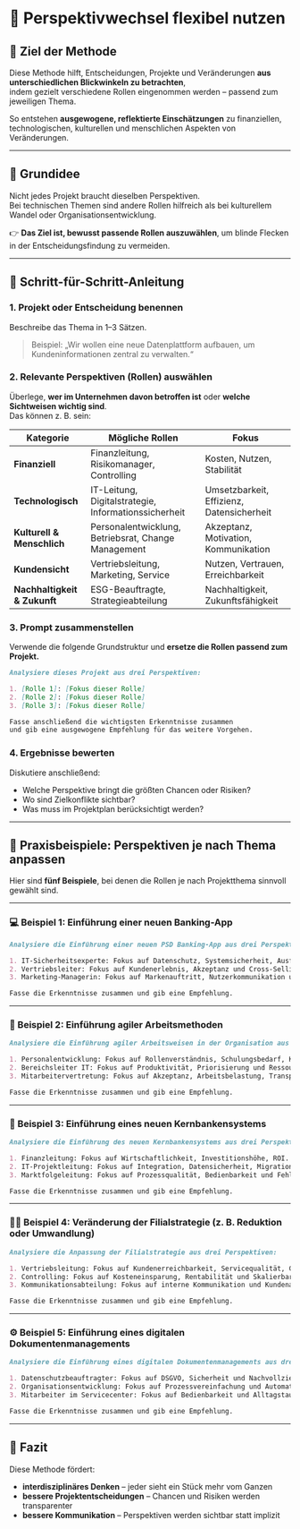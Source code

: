 
# 🏦 Perspektivwechsel flexibel nutzen

## 🎯 Ziel der Methode

Diese Methode hilft, Entscheidungen, Projekte und Veränderungen **aus unterschiedlichen Blickwinkeln zu betrachten**,  
indem gezielt verschiedene Rollen eingenommen werden – passend zum jeweiligen Thema.  

So entstehen **ausgewogene, reflektierte Einschätzungen** zu finanziellen, technologischen, kulturellen und menschlichen Aspekten von Veränderungen.

---

## 🧭 Grundidee

Nicht jedes Projekt braucht dieselben Perspektiven.  
Bei technischen Themen sind andere Rollen hilfreich als bei kulturellem Wandel oder Organisationsentwicklung.  

👉 **Das Ziel ist, bewusst passende Rollen auszuwählen**, um blinde Flecken in der Entscheidungsfindung zu vermeiden.

---

## 🧩 Schritt-für-Schritt-Anleitung

### 1. Projekt oder Entscheidung benennen  
Beschreibe das Thema in 1–3 Sätzen.  
> Beispiel: „Wir wollen eine neue Datenplattform aufbauen, um Kundeninformationen zentral zu verwalten.“

### 2. Relevante Perspektiven (Rollen) auswählen  
Überlege, **wer im Unternehmen davon betroffen ist** oder **welche Sichtweisen wichtig sind**.  
Das können z. B. sein:

| Kategorie | Mögliche Rollen | Fokus |
|------------|----------------|--------|
| **Finanziell** | Finanzleitung, Risikomanager, Controlling | Kosten, Nutzen, Stabilität |
| **Technologisch** | IT-Leitung, Digitalstrategie, Informationssicherheit | Umsetzbarkeit, Effizienz, Datensicherheit |
| **Kulturell & Menschlich** | Personalentwicklung, Betriebsrat, Change Management | Akzeptanz, Motivation, Kommunikation |
| **Kundensicht** | Vertriebsleitung, Marketing, Service | Nutzen, Vertrauen, Erreichbarkeit |
| **Nachhaltigkeit & Zukunft** | ESG-Beauftragte, Strategieabteilung | Nachhaltigkeit, Zukunftsfähigkeit |

### 3. Prompt zusammenstellen  
Verwende die folgende Grundstruktur und **ersetze die Rollen passend zum Projekt.**

````markdown
Analysiere dieses Projekt aus drei Perspektiven:

1. [Rolle 1]: [Fokus dieser Rolle]
2. [Rolle 2]: [Fokus dieser Rolle]
3. [Rolle 3]: [Fokus dieser Rolle]

Fasse anschließend die wichtigsten Erkenntnisse zusammen 
und gib eine ausgewogene Empfehlung für das weitere Vorgehen.
`````

### 4. Ergebnisse bewerten

Diskutiere anschließend:

* Welche Perspektive bringt die größten Chancen oder Risiken?
* Wo sind Zielkonflikte sichtbar?
* Was muss im Projektplan berücksichtigt werden?

---

## 🧠 Praxisbeispiele: Perspektiven je nach Thema anpassen

Hier sind **fünf Beispiele**, bei denen die Rollen je nach Projektthema sinnvoll gewählt sind.

---

### 💻 Beispiel 1: Einführung einer neuen Banking-App

```markdown
Analysiere die Einführung einer neuen PSD Banking-App aus drei Perspektiven:

1. IT-Sicherheitsexperte: Fokus auf Datenschutz, Systemsicherheit, Ausfallschutz.  
2. Vertriebsleiter: Fokus auf Kundenerlebnis, Akzeptanz und Cross-Selling-Potenzial.  
3. Marketing-Managerin: Fokus auf Markenauftritt, Nutzerkommunikation und Reichweite.

Fasse die Erkenntnisse zusammen und gib eine Empfehlung.
```

---

### 🧩 Beispiel 2: Einführung agiler Arbeitsmethoden

```markdown
Analysiere die Einführung agiler Arbeitsweisen in der Organisation aus drei Perspektiven:

1. Personalentwicklung: Fokus auf Rollenverständnis, Schulungsbedarf, Kulturwandel.  
2. Bereichsleiter IT: Fokus auf Produktivität, Priorisierung und Ressourceneinsatz.  
3. Mitarbeitervertretung: Fokus auf Akzeptanz, Arbeitsbelastung, Transparenz.

Fasse die Erkenntnisse zusammen und gib eine Empfehlung.
```

---

### 🧮 Beispiel 3: Einführung eines neuen Kernbankensystems

```markdown
Analysiere die Einführung des neuen Kernbankensystems aus drei Perspektiven:

1. Finanzleitung: Fokus auf Wirtschaftlichkeit, Investitionshöhe, ROI.  
2. IT-Projektleitung: Fokus auf Integration, Datensicherheit, Migration.  
3. Marktfolgeleitung: Fokus auf Prozessqualität, Bedienbarkeit und Fehlerminimierung.

Fasse die Erkenntnisse zusammen und gib eine Empfehlung.
```

---

### 🧑‍💼 Beispiel 4: Veränderung der Filialstrategie (z. B. Reduktion oder Umwandlung)

```markdown
Analysiere die Anpassung der Filialstrategie aus drei Perspektiven:

1. Vertriebsleitung: Fokus auf Kundenerreichbarkeit, Servicequalität, Cross-Selling.  
2. Controlling: Fokus auf Kosteneinsparung, Rentabilität und Skalierbarkeit.  
3. Kommunikationsabteilung: Fokus auf interne Kommunikation und Kundenakzeptanz.

Fasse die Erkenntnisse zusammen und gib eine Empfehlung.
```

---

### ⚙️ Beispiel 5: Einführung eines digitalen Dokumentenmanagements

```markdown
Analysiere die Einführung eines digitalen Dokumentenmanagements aus drei Perspektiven:

1. Datenschutzbeauftragter: Fokus auf DSGVO, Sicherheit und Nachvollziehbarkeit.  
2. Organisationsentwicklung: Fokus auf Prozessvereinfachung und Automatisierung.  
3. Mitarbeiter im Servicecenter: Fokus auf Bedienbarkeit und Alltagstauglichkeit.

Fasse die Erkenntnisse zusammen und gib eine Empfehlung.
```

---

## 🧾 Fazit

Diese Methode fördert:

* **interdisziplinäres Denken** – jeder sieht ein Stück mehr vom Ganzen
* **bessere Projektentscheidungen** – Chancen und Risiken werden transparenter
* **bessere Kommunikation** – Perspektiven werden sichtbar statt implizit





